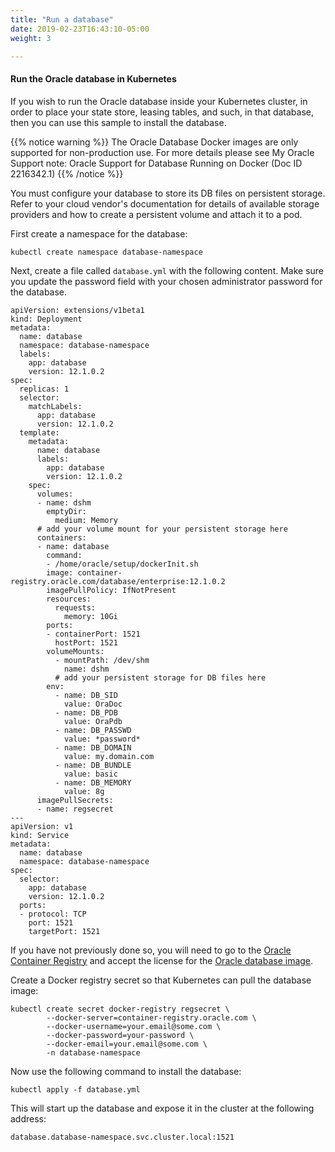```yaml
---
title: "Run a database"
date: 2019-02-23T16:43:10-05:00
weight: 3

---
```


#### Run the Oracle database in Kubernetes

If you wish to run the Oracle database inside your Kubernetes cluster, in order to place
your state store, leasing tables, and such, in that database, then you can use this
sample to install the database.

{{% notice warning %}}
The Oracle Database Docker images are only supported for non-production use. 
For more details please see My Oracle Support note:
Oracle Support for Database Running on Docker (Doc ID 2216342.1) 
{{% /notice %}}

You must configure your database to store its DB files
on persistent storage.  Refer to your cloud vendor's documentation for details of
available storage providers and how to create a persistent volume and attach it to a pod.

First create a namespace for the database:

```
kubectl create namespace database-namespace
```

Next, create a file called `database.yml` with the following content.  Make sure you update the
password field with your chosen administrator password for the database.

```
apiVersion: extensions/v1beta1
kind: Deployment
metadata:
  name: database
  namespace: database-namespace
  labels:
    app: database
    version: 12.1.0.2
spec:
  replicas: 1
  selector:
    matchLabels:
      app: database
      version: 12.1.0.2
  template:
    metadata:
      name: database
      labels:
        app: database
        version: 12.1.0.2
    spec:
      volumes:
      - name: dshm
        emptyDir:
          medium: Memory
      # add your volume mount for your persistent storage here
      containers:
      - name: database
        command:
        - /home/oracle/setup/dockerInit.sh
        image: container-registry.oracle.com/database/enterprise:12.1.0.2
        imagePullPolicy: IfNotPresent
        resources:
          requests:
            memory: 10Gi
        ports:
        - containerPort: 1521
          hostPort: 1521
        volumeMounts:
          - mountPath: /dev/shm
            name: dshm
          # add your persistent storage for DB files here
        env:
          - name: DB_SID
            value: OraDoc
          - name: DB_PDB
            value: OraPdb
          - name: DB_PASSWD
            value: *password*
          - name: DB_DOMAIN
            value: my.domain.com
          - name: DB_BUNDLE
            value: basic
          - name: DB_MEMORY
            value: 8g
      imagePullSecrets:
      - name: regsecret
---
apiVersion: v1
kind: Service
metadata:
  name: database
  namespace: database-namespace
spec:
  selector:
    app: database
    version: 12.1.0.2
  ports:
  - protocol: TCP
    port: 1521
    targetPort: 1521
```

If you have not previously done so, you will need to go to the [Oracle Container Registry](https://container-registry.oracle.com)
and accept the license for the [Oracle database image](https://container-registry.oracle.com/pls/apex/f?p=113:4:11538835301670).

Create a Docker registry secret so that Kubernetes can pull the database image:

```
kubectl create secret docker-registry regsecret \
        --docker-server=container-registry.oracle.com \
        --docker-username=your.email@some.com \
        --docker-password=your-password \
        --docker-email=your.email@some.com \
        -n database-namespace

```

Now use the following command to install the database:

```
kubectl apply -f database.yml
```

This will start up the database and expose it in the cluster at the following address:

```
database.database-namespace.svc.cluster.local:1521
```
